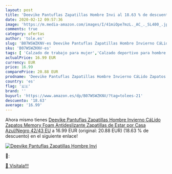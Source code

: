 ```yaml
---
layout: post
title: 'Deevike Pantuflas Zapatillas Hombre Invi al 18.63 % de descuento'
date: 2020-02-12 09:57:36
image: 'https://m.media-amazon.com/images/I/41miOpe7mzL._AC_._SL400_.jpg'
comments: true
category: ofertas
author: 'tole.es'
slug: 'B07WSWZKNV-es Deevike Pantuflas Zapatillas Hombre Invierno CáLido...'
sku: 'B07WSWZKNV-es'
tags: [ 'Calzado de trabajo para mujer','Calzado deportivo para hombre','Calzado sanitario y de hostelería para mujer','Chanclas y sandalias de piscina para hombre','Sandalias y chanclas para niña','Zapatillas y calzado deportivo para hombre','Zapatos','Zapatos para hombre','Zapatos para mujer','Zapatos para niñas pequeñas','Zapatos y complementos','Zuecos sanitarios y de hostelería para mujer','Zuecos y mules para hombre','zapatos', ]
actualPrice: 16.99 EUR
currency: EUR
price: 16.99
comparePrice: 20.88 EUR
prodname: 'Deevike Pantuflas Zapatillas Hombre Invierno CáLido Zapatos Memory Foam Antideslizante Zapatillas de Estar por Casa Azul/Negro 42/43 EU'
country: 'es'
flag: '🇪🇸'
brand: ''
buyurl: 'https://www.amazon.es/dp/B07WSWZKNV/?tag=tolees-21'
descuento: '18.63'
average: '16.99'
---
```


Ahora mismo tienes [Deevike Pantuflas Zapatillas Hombre Invierno CáLido Zapatos Memory Foam Antideslizante Zapatillas de Estar por Casa Azul/Negro 42/43 EU](https://www.amazon.es/dp/B07WSWZKNV/?tag=tolees-21) a 16.99 EUR (original: 20.88 EUR) (18.63 %  de descuento) en el siguiente enlace!

[![Deevike Pantuflas Zapatillas Hombre Invi](https://m.media-amazon.com/images/I/41miOpe7mzL._AC_._SL400_.jpg)](https://www.amazon.es/dp/B07WSWZKNV/?tag=tolees-21)

🔎:


[🛒 Visítala!!!](https://www.amazon.es/dp/B07WSWZKNV/?tag=tolees-21)
